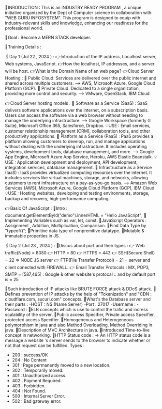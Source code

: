 📍INRODUCTION : 
This is an INDUSTRY READY PROGRAM , a unique initiative organized by the Dept of Computer science in collaboration with "WEB GURU INFOSYSTEM". This program is designed to equip with industry-relevant skills and knowledge, enhancing our readiness for the professional world.

🚀Goal : Become a MERN STACK developer.

🔐Training Details : 

🖇️Day 1 (Jul 22 , 2024 ) : 
👉Introduction of the IP address, Localhost server, Web systems, JavaScript.
👉How the localhost, IP addresses, and a server will be host.
👉What is  the Domain Name of an web page?
👉Cloud Server Hosting :
📌 Public Cloud: Services are delivered over the public internet and shared across multiple customers. --> AWS, Microsoft Azure, Google Cloud Platform (GCP).
📌 Private Cloud: Dedicated to a single organization, providing more control and security. --> VMware, OpenStack, IBM Cloud.

👉Cloud Server hosting models : 
📌 Software as a Service (SaaS) : SaaS delivers software applications over the internet, on a subscription basis. Users can access the software via a web browser without needing to manage the underlying infrastructure. --> Google Workspace (formerly G Suite), Microsoft Office 365, Salesforce, Dropbox.
💡USE : Email services, customer relationship management (CRM), collaboration tools, and other productivity applications.
📌 Platform as a Service (PaaS) : PaaS provides a platform allowing customers to develop, run, and manage applications without dealing with the underlying infrastructure. It includes operating systems, development tools, database management, and more. --> Google App Engine, Microsoft Azure App Service, Heroku, AWS Elastic Beanstalk.
💡USE : Application development and deployment, API development, integration services, database management.
📌 Infrastructure as a Service (IaaS) : IaaS provides virtualized computing resources over the internet. It includes services like virtual machines, storage, and networks, allowing customers to rent infrastructure on a pay-as-you-go basis. --> Amazon Web Services (AWS), Microsoft Azure, Google Cloud Platform (GCP), IBM Cloud.
💡USE : Hosting websites, developing and testing environments, storage, backup and recovery, high-performance computing.

👉Basic Of JavaScript : 
🔖Intro : document.getElementById("demo").innerHTML = "Hello JavaScript";
🔖Implementing Variables such as var, let, const.
🔖JavaScript Operators : Assignment , Addition, Multiplication, Comparison.
🔖Find Data Type by "typeof()";
🔖Primitive data type of nonpremitive datatype.
🔖Mutable & immutable properties in JS.

🖇️Day 2 (Jul 23 , 2024 ) : 
📌Discus about port  and their types : 
👉 Web traffic(Node) = 8080
👉 HTTP = 80
👉 HTTPS = 443
👉 SSH(Secure Shell) = 22 => NODE JS server
👉 FTP(File Transfer Protocol) = 21 = server and client conected with FIREWALL.
👉 Email Transfer Protocols : MX, POP3, SMTP = [587,465] : Google & other website's protocal :: and by default port is = 25

📌Such introduction of IP attacks like BRUTE FORCE attack & DDoS attack.
📌Defines prevention of IP attacks by the help of "Tokenization" and "CDN : cloudflare.com, sucuri.com" concepts.
📌What's the Database server and their parts : 
-HOST : NS (Name Server)
-Port : 27017
-Username :
-Password :
📌ELB concepts which is use to control the trafic and incress scalability of the server.
📌Public access Specifier, Private access Specifier, protected access Specifier.
📌Homogeneous and Heterogeneous polymorphism in java and also Method Overloading, Method Overriding in java.
📌Description of MVC Architecture in java.
📌Introduced Time-to-live concept in networking.
📌HTTP Status code :
=> An HTTP status code is a message a website 's server sends to the browser to indicate whether or not that request can be fulfilled.
Types :
- 200 : success/OK
- 204 : No Content
- 301 : Page permanently moved to a new location.
- 302 : Temporarily moved.
- 401 : Unauthorized access.
- 402 : Payment Required.
- 403 : Forbidden.
- 404 : Not Found.
- 500 : Internal Server Error.
- 502 : Bad gateway error.
